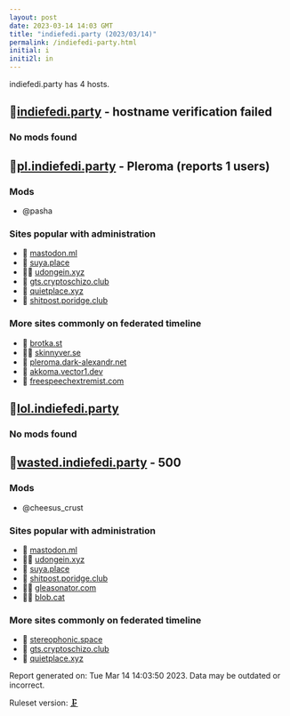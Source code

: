 ```yaml
---
layout: post
date: 2023-03-14 14:03 GMT
title: "indiefedi.party (2023/03/14)"
permalink: /indiefedi-party.html
initial: i
initi2l: in
---
```


indiefedi.party has 4 hosts.

## 🦝[indiefedi.party](https://indiefedi.party) - hostname verification failed

### No mods found

## 🦝[pl.indiefedi.party](https://pl.indiefedi.party) - Pleroma (reports 1 users)

### Mods
 * @pasha

### Sites popular with administration

* 🦝 [mastodon.ml](/mastodon-ml.html)
* 🦝 [suya.place](/suya-place.html)
* 🦝🧸 [udongein.xyz](/udongein-xyz.html)
* 🐘 [gts.cryptoschizo.club](/gts-cryptoschizo-club.html)
* 🦝 [quietplace.xyz](/quietplace-xyz.html)
* 🐘 [shitpost.poridge.club](/shitpost-poridge-club.html)

### More sites commonly on federated timeline

* 🦝 [brotka.st](/brotka-st.html)
* 🦝🧸 [skinnyver.se](/skinnyver-se.html)
* 🐘 [pleroma.dark-alexandr.net](/pleroma-dark-alexandr-net.html)
* 🐘 [akkoma.vector1.dev](/akkoma-vector1-dev.html)
* 🦝 [freespeechextremist.com](/freespeechextremist-com.html)

## 🦝[lol.indiefedi.party](https://lol.indiefedi.party)

### No mods found

## 🦝[wasted.indiefedi.party](https://wasted.indiefedi.party) - 500

### Mods
 * @cheesus_crust

### Sites popular with administration

* 🦝 [mastodon.ml](/mastodon-ml.html)
* 🦝🧸 [udongein.xyz](/udongein-xyz.html)
* 🦝 [suya.place](/suya-place.html)
* 🐘 [shitpost.poridge.club](/shitpost-poridge-club.html)
* 🦝🧸 [gleasonator.com](/gleasonator-com.html)
* 🦝🧸 [blob.cat](/blob-cat.html)

### More sites commonly on federated timeline

* 🦝 [stereophonic.space](/stereophonic-space.html)
* 🐘 [gts.cryptoschizo.club](/gts-cryptoschizo-club.html)
* 🦝 [quietplace.xyz](/quietplace-xyz.html)

Report generated on: Tue Mar 14 14:03:50 2023. Data may be outdated or incorrect.

Ruleset version: [🗜](/version-clamp)
